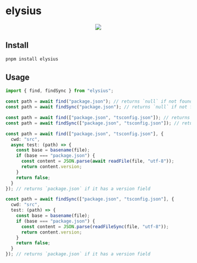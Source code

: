 # elysius

<p align="center">
  <a href="https://www.npmjs.com/package/elysius"><img src="https://img.shields.io/npm/v/elysius?style=for-the-badge&color=3FA7D6&label="></a>
<p>

## Install

```bash
pnpm install elysius
```

## Usage

```ts
import { find, findSync } from "elysius";

const path = await find("package.json"); // returns `null` if not found
const path = await findSync("package.json"); // returns `null` if not found

const path = await find(["package.json", "tsconfig.json"]); // returns the first found file
const path = await findSync(["package.json", "tsconfig.json"]); // returns the first found file

const path = await find(["package.json", "tsconfig.json"], {
  cwd: "src",
  async test: (path) => {
    const base = basename(file);
    if (base === "package.json") {
      const content = JSON.parse(await readFile(file, "utf-8"));
      return content.version;
    }
    return false;
  }
}); // returns `package.json` if it has a version field

const path = await findSync(["package.json", "tsconfig.json"], {
  cwd: "src",
  test: (path) => {
    const base = basename(file);
    if (base === "package.json") {
      const content = JSON.parse(readFileSync(file, "utf-8"));
      return content.version;
    }
    return false;
  }
}); // returns `package.json` if it has a version field
```
